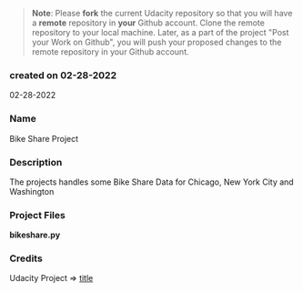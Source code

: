 >**Note**: Please **fork** the current Udacity repository so that you will have a **remote** repository in **your** Github account. Clone the remote repository to your local machine. Later, as a part of the project "Post your Work on Github", you will push your proposed changes to the remote repository in your Github account.

### created on 02-28-2022
02-28-2022

### Name
Bike Share Project

### Description
The projects handles some Bike Share Data for Chicago, New York City and Washington

### Project Files
**bikeshare.py**

### Credits
Udacity Project => [title](https://github.com/udacity/pdsnd_github)